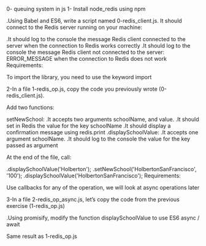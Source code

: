 0- queuing system in js
1- Install node_redis using npm

.Using Babel and ES6, write a script named 0-redis_client.js. It should connect to the Redis server running on your machine:

.It should log to the console the message Redis client connected to the server when the connection to Redis works correctly
.It should log to the console the message Redis client not connected to the server: ERROR_MESSAGE when the connection to Redis does not work
Requirements:

To import the library, you need to use the keyword import

2-In a file 1-redis_op.js, copy the code you previously wrote (0-redis_client.js).

Add two functions:

setNewSchool:
.It accepts two arguments schoolName, and value.
.It should set in Redis the value for the key schoolName
.It should display a confirmation message using redis.print
.displaySchoolValue:
.It accepts one argument schoolName.
.It should log to the console the value for the key passed as argument

At the end of the file, call:

.displaySchoolValue('Holberton');
.setNewSchool('HolbertonSanFrancisco', '100');
.displaySchoolValue('HolbertonSanFrancisco');
Requirements:

Use callbacks for any of the operation, we will look at async operations later

3-In a file 2-redis_op_async.js, let’s copy the code from the previous exercise (1-redis_op.js)

.Using promisify, modify the function displaySchoolValue to use ES6 async / await

Same result as 1-redis_op.js
